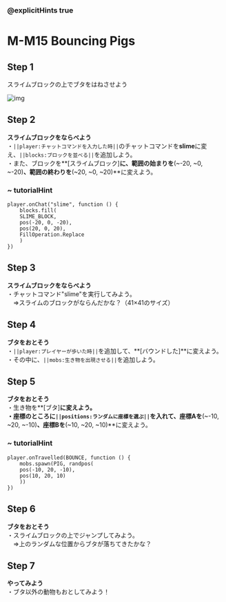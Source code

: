 ### @explicitHints true

# M-M15 Bouncing Pigs　

## Step 1  
スライムブロックの上でブタをはねさせよう

![img](https://teck89.xsrv.jp/MEE_tutorial/img/M-M15.png)


## Step 2
**スライムブロックをならべよう**  
・``||player:チャットコマンドを入力した時||``のチャットコマンドを**slime**に変え、``||blocks:ブロックを並べる||``を追加しよう。  
・また、ブロックを**[スライムブロック]**に、範囲の始まりを**(~-20, ~0, ~-20)**、範囲の終わりを**(~20, ~0, ~20)**に変えよう。

### ~ tutorialHint
```blocks
player.onChat("slime", function () {
    blocks.fill(
    SLIME_BLOCK,
    pos(-20, 0, -20),
    pos(20, 0, 20),
    FillOperation.Replace
    )
})
```

## Step 3
**スライムブロックをならべよう**  
・チャットコマンド"slime"を実行してみよう。  
　⇒スライムのブロックがならんだかな？（41×41のサイズ）


## Step 4
**ブタをおとそう**  
・``||player:プレイヤーが歩いた時||``を追加して、**[バウンドした]**に変えよう。  
・その中に、``||mobs:生き物を出現させる||``を追加しよう。

## Step 5
**ブタをおとそう**  
・生き物を**[ブタ]**に変えよう。  
・座標のところに``||positions:ランダムに座標を選ぶ||``を入れて、座標Aを**(~-10, ~20, ~-10)**、座標Bを**(~10, ~20, ~10)**に変えよう。

### ~ tutorialHint
```blocks
player.onTravelled(BOUNCE, function () {
    mobs.spawn(PIG, randpos(
    pos(-10, 20, -10),
    pos(10, 20, 10)
    ))
})
```

## Step 6
**ブタをおとそう**  
・スライムブロックの上でジャンプしてみよう。  
　⇒上のランダムな位置からブタが落ちてきたかな？

## Step 7
**やってみよう**  
・ブタ以外の動物もおとしてみよう！
